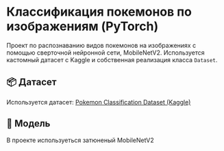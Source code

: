 # Классификация покемонов по изображениям (PyTorch)

Проект по распознаванию видов покемонов на изображениях с помощью сверточной нейронной сети, MobileNetV2. Используется кастомный датасет с Kaggle и собственная реализация класса `Dataset`.

## 📦 Датасет

Используется датасет: [Pokemon Classification Dataset (Kaggle)](https://www.kaggle.com/datasets/lantian773030/pokemonclassification)

## 🧠 Модель

В проекте используеться затюненый MobileNetV2
